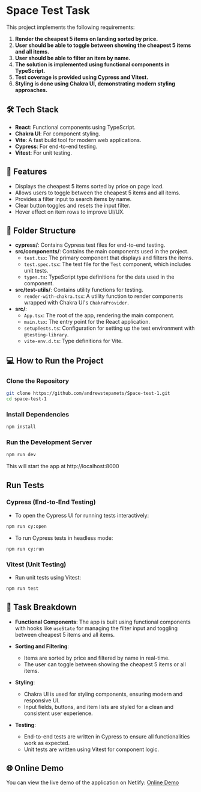 # Space Test Task

This project implements the following requirements:

1. **Render the cheapest 5 items on landing sorted by price.**
2. **User should be able to toggle between showing the cheapest 5 items and all items.**
3. **User should be able to filter an item by name.**
4. **The solution is implemented using functional components in TypeScript.**
5. **Test coverage is provided using Cypress and Vitest.**
6. **Styling is done using Chakra UI, demonstrating modern styling approaches.**

## 🛠 Tech Stack

- **React**: Functional components using TypeScript.
- **Chakra UI**: For component styling.
- **Vite**: A fast build tool for modern web applications.
- **Cypress**: For end-to-end testing.
- **Vitest**: For unit testing.

## 🚀 Features

- Displays the cheapest 5 items sorted by price on page load.
- Allows users to toggle between the cheapest 5 items and all items.
- Provides a filter input to search items by name.
- Clear button toggles and resets the input filter.
- Hover effect on item rows to improve UI/UX.

## 📂 Folder Structure

- **cypress/**: Contains Cypress test files for end-to-end testing.
- **src/components/**: Contains the main components used in the project.
  - `test.tsx`: The primary component that displays and filters the items.
  - `test.spec.tsx`: The test file for the `Test` component, which includes unit tests.
  - `types.ts`: TypeScript type definitions for the data used in the component.
- **src/test-utils/**: Contains utility functions for testing.
  - `render-with-chakra.tsx`: A utility function to render components wrapped with Chakra UI's `ChakraProvider`.
- **src/**:
  - `App.tsx`: The root of the app, rendering the main component.
  - `main.tsx`: The entry point for the React application.
  - `setupTests.ts`: Configuration for setting up the test environment with `@testing-library`.
  - `vite-env.d.ts`: Type definitions for Vite.

## 💻 How to Run the Project

### Clone the Repository

```bash
git clone https://github.com/andrewstepanets/Space-test-1.git
cd space-test-1

```

### Install Dependencies

```bash
npm install

```

### Run the Development Server

```bash
npm run dev

```

This will start the app at http://localhost:8000

## Run Tests

### Cypress (End-to-End Testing)

- To open the Cypress UI for running tests interactively:

```bash
npm run cy:open

```

- To run Cypress tests in headless mode:

```bash
npm run cy:run

```

### Vitest (Unit Testing)

- Run unit tests using Vitest:

```bash
npm run test

```

## 📝 Task Breakdown

- **Functional Components**:
  The app is built using functional components with hooks like `useState` for managing the filter input and toggling between cheapest 5 items and all items.

- **Sorting and Filtering**:

  - Items are sorted by price and filtered by name in real-time.
  - The user can toggle between showing the cheapest 5 items or all items.

- **Styling**:

  - Chakra UI is used for styling components, ensuring modern and responsive UI.
  - Input fields, buttons, and item lists are styled for a clean and consistent user experience.

- **Testing**:
  - End-to-end tests are written in Cypress to ensure all functionalities work as expected.
  - Unit tests are written using Vitest for component logic.

## 🌐 Online Demo

You can view the live demo of the application on Netlify: [Online Demo](https://space-test-1.netlify.app/)
